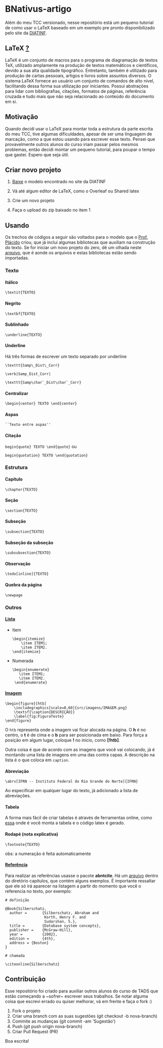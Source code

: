 # BNativus-artigo

Além do meu TCC versionado, nesse repositório está um pequeno tutorial de como usar o LaTeX baseado em um exemplo pre pronto disponibilizado pelo site da [DIATINF](http://diatinf.ifrn.edu.br/doku.php).

## LaTeX [?](https://pt.wikipedia.org/wiki/LaTeX)

LaTeX é um conjunto de macros para o programa de diagramação de textos TeX, utilizado amplamente na produção de textos matemáticos e científicos, devido a sua alta qualidade tipográfico. Entretanto, também é utilizado para produção de cartas pessoais, artigos e livros sobre assuntos diversos. O sistema LaTeX fornece ao usuário um conjunto de comandos de alto nível, facilitando dessa forma sua utilização por iniciantes. Possui abstrações para lidar com bibliografias, citações, formatos de páginas, referência cruzada e tudo mais que não seja relacionado ao conteúdo do documento em si.

## Motivação

Quando decidi usar o LaTeX para montar toda a estrutura da parte escrita do meu TCC, tive algumas dificuldades, apesar de ser uma línguagem de marcação, como a que estou usando para escrever esse texto. Pensei que provavelmente outros alunos do curso iriam passar pelos mesmos problemas, então decidi montar um pequeno tutorial, para poupar o tempo que gastei. Espero que seja útil.

## Criar novo projeto

1. [Baixe](http://diatinf.ifrn.edu.br/lib/exe/fetch.php?media=cursos:superiores:tads:praticas:tcc:modelo_tcc_latex-placido.zip) o modelo encontrado no site da DIATINF

2. Vá até algum editor de LaTeX, como o Overleaf ou Shared latex

3. Crie um novo projeto

4. Faça o upload do zip baixado no item 1

## Usando

Os trechos de códigos a seguir são voltados para o modelo que o [Prof. Plácido](https://github.com/placidoneto) criou, que já inclui algumas bibliotecas que auxiliam na construção do texto. Se for iniciar um novo projeto do zero, dê um olhada neste [arquivo](https://github.com/jonaselan/BNativus-artigo/blob/master/src/main.tex), que é aonde os arquivos e estas bibliotecas estão sendo importadas.

### Texto

#### Itálico

`\textit{TEXTO}`

#### Negrito
`\textbf{TEXTO} `

#### Sublinhado
`\underline{TEXTO}`

#### Underline

Há três formas de escrever um texto separado por underline

```
\texttt{Samp\_Dist\_Corr}

\verb|Samp_Dist_Corr|

\texttt{Samp\char`_Dist\char`_Corr}
```

#### Centralizar
`
\begin{center}
TEXTO
\end{center}
`

#### Aspas 

```
``Texto entre aspas''
```

#### Citação
`
begin{quote}
  TEXTO
\end{quote}
`
ou

`
begin{quotation}
  TEXTO
\end{quotation}
`

### Estrutura

#### Capítulo
`\chapter{TEXTO}`

#### Seção
`\section{TEXTO}`

#### Subseção
`\subsection{TEXTO}`

#### Subseção da subseção
`\subsubsection{TEXTO}`

#### Observação
`\todo[inline]{TEXTO}`

#### Quebra da página
`\newpage`

### Outros

#### [Lista](https://pt.wikibooks.org/wiki/Latex/Itens)

  - Item

    ```
    \begin{itemize}
        \item ITEM1;
        \item ITEM2.
    \end{itemize}
    ```
  - Numerada

    ```
    \begin{enumerate}
       \item ITEM1;
       \item ITEM2.
     \end{enumerate}
     ```

#### [Imagem](https://www.sharelatex.com/learn/Inserting_Images)

```
\begin{figure}[htb]
  	\includegraphics[scale=0.60]{src/imagens/IMAGEM.png}
  	\textsf{\caption{DESCRIÇÃO}}
  	\label{fig:FiguraTeste}
\end{figure}
```

O `htb` representa onde a imagem vai ficar alocada na página. O **h** é no centro, o **t** é de cima e o **b** para ser posicionada em baixo. Para força a posição em algum lugar, coloque **!** no início, como **[!htb]**.

Outra coisa é que de acordo com as imagens que você vai colocando, já é montando uma lista de imagens em uma das contra capas. A descrição na lista é o que coloca em `caption`.

#### Abreviação

`\abrv[IFRN -- Instituto Federal do Rio Grande do Norte]{IFRN}`

Ao especificar em qualquer lugar do texto, já adicionado a lista de abreviações.

#### Tabela

A forma mais fácil de criar tabelas é através de ferramentas online, como [essa](https://www.tablesgenerator.com/#) onde é você monta a tabela e o código latex é gerado.

#### Rodapé (nota explicativa)

  `\footnote{TEXTO}`

  obs: a numeração é feita automaticamente

#### [Referência](http://mirrors.ibiblio.org/CTAN/macros/latex/contrib/abntex2/doc/abntex2cite-alf.pdf)

Para realizar as referências usasse o pacote **abntcite**. Há um [arquivo](https://github.com/jonaselan/BNativus-artigo/blob/master/src/capitulos/Referencias.bib) dentro do diretório capítulos, que contém alguns exemplos. É importante ressaltar que ele só irá aparecer na listagem a partir do momento que você o referencia no texto, por exemplo:

```
# definição

@Book{Silberschatz,
  author =       {Silberschatz, Abraham and
                  Korth, Henry F. and
                  Sudarshan, S.},
  title =        {Database system concepts},
  publisher =    {McGraw-Hill},
  year =         {2002},
  edition =      {4th},
  address = {Boston}
}
```

```
# chamada

\citeonline{Silberschatz}
```

## Contribuição

Esse repositório foi criado para auxiliar outros alunos do curso de TADS que estão começando a ~sofrer~ escrever seus trabalhos. Se notar alguma coisa que escrevi errado ou quiser melhorar, vá em frente e faça o fork :)

1. Fork o projeto
2. Criar uma branch com as suas sugestões (git checkout -b nova-branch)
3. Commite as mudanças (git commit -am 'Sugestão')
4. Push (git push origin nova-branch)
5. Criar Pull Request (PR)

Boa escrita!
